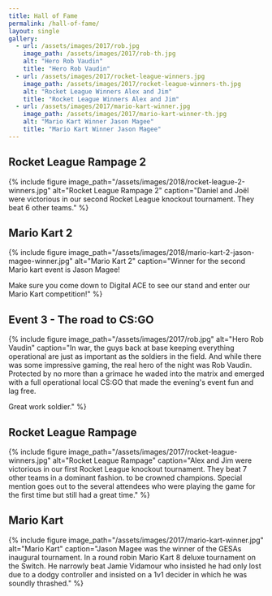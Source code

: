 ```yaml
---
title: Hall of Fame
permalink: /hall-of-fame/
layout: single
gallery:
  - url: /assets/images/2017/rob.jpg
    image_path: /assets/images/2017/rob-th.jpg
    alt: "Hero Rob Vaudin"
    title: "Hero Rob Vaudin"
  - url: /assets/images/2017/rocket-league-winners.jpg
    image_path: /assets/images/2017/rocket-league-winners-th.jpg
    alt: "Rocket League Winners Alex and Jim"
    title: "Rocket League Winners Alex and Jim"
  - url: /assets/images/2017/mario-kart-winner.jpg
    image_path: /assets/images/2017/mario-kart-winner-th.jpg
    alt: "Mario Kart Winner Jason Magee"
    title: "Mario Kart Winner Jason Magee"
---
```


## Rocket League Rampage 2
{% include figure image_path="/assets/images/2018/rocket-league-2-winners.jpg" alt="Rocket League Rampage 2" caption="Daniel and Joël were victorious in our second Rocket League knockout tournament. They beat 6 other teams." %}

## Mario Kart 2

{% include figure image_path="/assets/images/2018/mario-kart-2-jason-magee-winner.jpg" alt="Mario Kart 2" caption="Winner for the second Mario kart event is Jason Magee!

Make sure you come down to Digital ACE to see our stand and enter our Mario Kart competition!" %}

## Event 3 - The road to CS:GO

{% include figure image_path="/assets/images/2017/rob.jpg" alt="Hero Rob Vaudin" caption="In war, the guys back at base keeping everything operational are just as important as the soldiers in the field. And while there was some impressive gaming, the real hero of the night was Rob Vaudin. Protected by no more than a grimace he waded into the matrix and emerged with a full operational local CS:GO that made the evening's event fun and lag free. 

Great work soldier." %}

## Rocket League Rampage
{% include figure image_path="/assets/images/2017/rocket-league-winners.jpg" alt="Rocket League Rampage" caption="Alex and Jim were victorious in our first Rocket League knockout tournament. They beat 7 other teams in a dominant fashion. to be crowned champions. Special mention goes out to the several attendees who were playing the game for the first time but still had a great time." %}

## Mario Kart
{% include figure image_path="/assets/images/2017/mario-kart-winner.jpg" alt="Mario Kart" caption="Jason Magee was the winner of the GESAs inaugural tournament. In a round robin Mario Kart 8 deluxe tournament on the Switch. He narrowly beat Jamie Vidamour who insisted he had only lost due to a dodgy controller and insisted on a 1v1 decider in which he was soundly thrashed." %}